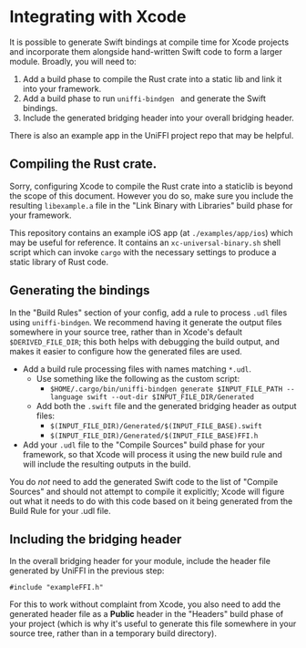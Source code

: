 # Integrating with Xcode

It is possible to generate Swift bindings at compile time for Xcode projects
and incorporate them alongside hand-written Swift code to form a larger module.
Broadly, you will need to:

1. Add a build phase to compile the Rust crate into a static lib and link it
   into your framework.
2. Add a build phase to run `uniffi-bindgen ` and generate the Swift bindings.
3. Include the generated bridging header into your overall bridging header.

There is also an example app in the UniFFI project repo that may be helpful.

## Compiling the Rust crate.

Sorry, configuring Xcode to compile the Rust crate into a staticlib
is beyond the scope of this document. However you do so, make sure you
include the resulting `libexample.a` file in the "Link Binary with Libraries"
build phase for your framework.

This repository contains an example iOS app (at `./examples/app/ios`) which
may be useful for reference. It contains an `xc-universal-binary.sh` shell
script which can invoke `cargo` with the necessary settings to produce a
static library of Rust code.

## Generating the bindings

In the "Build Rules" section of your config, add a rule to process `.udl` files
using `uniffi-bindgen`. We recommend having it generate the output files
somewhere in your source tree, rather than in Xcode's default `$DERIVED_FILE_DIR`;
this both helps with debugging the build output, and makes it easier to configure
how the generated files are used.

* Add a build rule processing files with names matching `*.udl`.
    * Use something like the following as the custom script:
        * `$HOME/.cargo/bin/uniffi-bindgen generate $INPUT_FILE_PATH --language swift --out-dir $INPUT_FILE_DIR/Generated`
    * Add both the `.swift` file and the generated bridging header as output files:
        * `$(INPUT_FILE_DIR)/Generated/$(INPUT_FILE_BASE).swift`
        * `$(INPUT_FILE_DIR)/Generated/$(INPUT_FILE_BASE)FFI.h`
* Add your `.udl` file to the "Compile Sources" build phase for your framework,
  so that Xcode will process it using the new build rule and will include the resulting
  outputs in the build.

You do *not* need to add the generated Swift code to the list of "Compile Sources"
and should not attempt to compile it explicitly; Xcode will figure out what it
needs to do with this code based on it being generated from the Build Rule for
your .udl file.

## Including the bridging header

In the overall bridging header for your module, include the header file
generated by UniFFI in the previous step:

```
#include "exampleFFI.h"
```

For this to work without complaint from Xcode, you also need to add the
generated header file as a **Public** header in the "Headers" build phase
of your project (which is why it's useful to generate this file somewhere in
your source tree, rather than in a temporary build directory).

